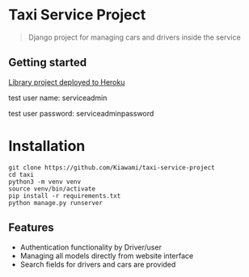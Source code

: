 # Taxi Service Project
> Django project for managing cars and drivers inside the service

## Getting started
[Library project deployed to Heroku](https://taxi-service-project1.herokuapp.com/)

test user name: serviceadmin

test user password: serviceadminpassword

# Installation
```shell
git clone https://github.com/Kiawami/taxi-service-project
cd taxi
python3 -m venv venv
source venv/bin/activate
pip install -r requirements.txt
python manage.py runserver
```


## Features

* Authentication functionality by Driver/user
* Managing all models directly from website interface
* Search fields for drivers and cars are provided
